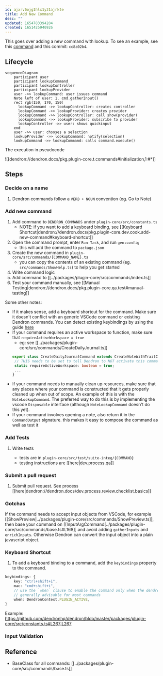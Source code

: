 ```yaml
---
id: ajxrv6ojg1hlx1y31ajrkte
title: Add New Command
desc: ""
updated: 1654783394204
created: 1651425940926
---
```


This goes over adding a new command with lookup. To see an example, see this [command](https://github.com/dendronhq/dendron/blob/master/packages/plugin-core/src/commands/InsertNoteLink.ts) and this commit: `cc8a02b4`.

## Lifecycle

```mermaid
sequenceDiagram
    participant user
    participant lookupCommand
    participant lookupController
    participant lookupProvider
    user ->> lookupCommand: user issues command
    Note left of user: 1. cmd.gatherInput()
    rect rgb(150, 170, 150)
      lookupCommand ->> lookupController: creates controller
      lookupCommand ->> lookupProvider: creates provider
      lookupCommand ->> lookupController: call show(provider)
      lookupCommand ->> lookupProvider: subscribe to provider
      lookupController ->> user: shows quickinput
    end
    user ->> user: chooses a selection
    lookupProvider ->> lookupCommand: notify(selection)
    lookupCommand ->> lookupCommand: calls command.execute()
```

The execution in pseudocode

![[dendron://dendron.docs/pkg.plugin-core.t.commands#initialization,1:#*]]

## Steps

### Decide on a name
1. Dendron commands follow a `VERB + NOUN` convention (eg. Go to Note) 

### Add new command

1. Add command to `DENDRON_COMMANDS` under `plugin-core/src/constants.ts`
   - NOTE: if you want to add a keyboard binding, see [[Keyboard Shortcut|dendron://dendron.docs/pkg.plugin-core.dev.cook.add-new-command#keyboard-shortcut]]
1. Open the command prompt, enter `Run Task`, and run `gen:config`
   - this will add the command to `package.json`
1. Create the new command in `plugin-core/src/commands/{COMMAND_NAME}.ts`
   - you can copy the contents of an existing command (eg. `src/commands/ShowHelp.ts`) to help you get started
1. Write command logic
1. Add command to [[../packages/plugin-core/src/commands/index.ts]]
1. Test your command manually, see [[Manual Testing|dendron://dendron.docs/pkg.plugin-core.qa.test#manual-testing]]

Some other notes:

- If it makes sense, add a keyboard shortcut for the command. Make sure it doesn't conflict with an generic VSCode command or existing Dendron commands. You can detect existing keybindings by using the guide [here](https://code.visualstudio.com/docs/getstarted/keybindings#_detecting-keybinding-conflicts)
- If your command requires an active workspace to function, make sure that `requireActiveWorkspace = true`
  - eg: see [[../packages/plugin-core/src/commands/CreateDailyJournal.ts]]
  ```ts
  export class CreateDailyJournalCommand extends CreateNoteWithTraitCommand {
   // THIS needs to be set to tell Dendron to NOT activate this command unless dendron is active
   static requireActiveWorkspace: boolean = true;
   ...
  }
  ```
- If your command needs to manually clean up resources, make sure that any places where your command is constructed that it gets properly cleaned up when out of scope. An example of this is with the `NoteLookupCommand`. The preferred way to do this is by implementing the vscode `Disposable` interface (although `NoteLookupCommand` doesn't do this yet).
- If your command involves opening a note, also return it in the `CommandOutput` signature. this makes it easy to compose the command as well as test it

### Add Tests

1. Write tests

   - tests are in `plugin-core/src/test/suite-integ/{COMMAND}`
   - testing instructions are [[here|dev.process.qa]]

### Submit a pull request

1. Submit pull request. See process [[here|dendron://dendron.docs/dev.process.review.checklist.basics]]

### Gotchas

If the command needs to accept input objects from VSCode, for example [[ShowPreview|../packages/plugin-core/src/commands/ShowPreview.ts]], then base your command on [[InputArgCommand|../packages/plugin-core/src/commands/base.ts#L168]] and avoid adding `gatherInputs` and `enrichInputs`. Otherwise Dendron can convert the input object into a plain javascript object.

### Keyboard Shortcut

1. To add a keyboard binding to a command, add the `keybindings` property to the command.

```ts
keybindings: {
    key: "ctrl+shift+i",
    mac: "cmd+shift+i",
    // use the `when` clause to enable the command only when the dendron plugin is active
    // generally advisable for most commands
    when: DendronContext.PLUGIN_ACTIVE,
}
```

Example: https://github.com/dendronhq/dendron/blob/master/packages/plugin-core/src/constants.ts#L267:L267

### Input Validation

## Reference

- BaseClass for all commands: [[../packages/plugin-core/src/commands/base.ts]]
